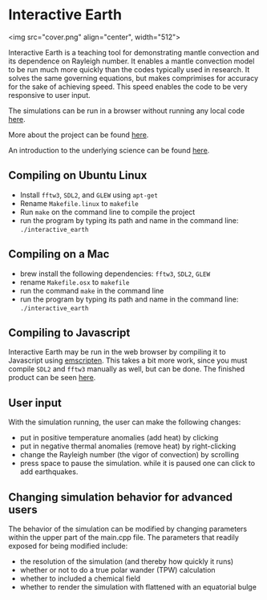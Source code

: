 # Interactive Earth

<img src="cover.png" align="center", width="512">

Interactive Earth is a teaching tool for demonstrating mantle convection and its dependence on Rayleigh number.
It enables a mantle convection model to be run much more quickly than the codes typically used in research.
It solves the same governing equations, but makes comprimises for accuracy for the sake of achieving speed.
This speed enables the code to be very responsive to user input.

The simulations can be run in a browser without running any local code [here](http://ian-r-rose.github.io/interactive_earth/thermal_hires.html).

More about the project can be found [here](http://ian-r-rose.github.io/interactive_earth/about.html).

An introduction to the underlying science can be found [here](http://ian-r-rose.github.io/interactive_earth/explanation.html).

## Compiling on Ubuntu Linux
- Install ```fftw3```, ```SDL2```, and ```GLEW``` using ```apt-get```
- Rename ```Makefile.linux``` to ```makefile```
- Run ```make``` on the command line to compile the project
- run the program by typing its path and name in the command line: ```./interactive_earth```

## Compiling on a Mac
- brew install the following dependencies: ```fftw3```, ```SDL2```, ```GLEW```
- rename ```Makefile.osx``` to ```makefile```
- run the command ```make``` in the command line
- run the program by typing its path and name in the command line: ```./interactive_earth```

## Compiling to Javascript

Interactive Earth may be run in the web browser by compiling it to Javascript
using [emscripten](http://kripken.github.io/emscripten-site).
This takes a bit more work, since you must compile ```SDL2``` and ```fftw3``` manually as well,
but can be done. The finished product can be seen [here](http://kripken.github.io/emscripten-site).

## User input
With the simulation running, the user can make the following changes:
- put in positive temperature anomalies (add heat) by clicking
- put in negative thermal anomalies (remove heat) by right-clicking
- change the Rayleigh number (the vigor of convection) by scrolling
- press space to pause the simulation. while it is paused one can click to add earthquakes.

## Changing simulation behavior for advanced users
The behavior of the simulation can be modified by changing parameters within the upper part of the main.cpp file. The parameters that readily exposed for being modified include:
- the resolution of the simulation (and thereby how quickly it runs)
- whether or not to do a true polar wander (TPW) calculation
- whether to included a chemical field
- whether to render the simulation with flattened with an equatorial bulge
